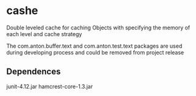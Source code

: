 # cashe
Double leveled cache for caching Objects with specifying the memory of each level and cache strategy

The com.anton.buffer.text and com.anton.test.text packages are used during developing process and could be removed from project release

## Dependences
junit-4.12.jar 
hamcrest-core-1.3.jar
